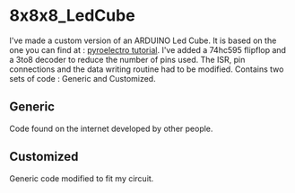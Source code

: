 # 8x8x8_LedCube
I've made a custom version of an ARDUINO Led Cube.
It is based on the one you can find at :
[pyroelectro tutorial](http://www.pyroelectro.com/projects/8x8x8_led_cube/).
I've added a 74hc595 flipflop and a 3to8 decoder to reduce the number
of pins used.
The ISR, pin connections and the data writing routine had to be modified. 
Contains two sets of code : Generic and Customized.

## Generic
Code found on the internet developed by other people.
## Customized
Generic code modified to fit my circuit.
